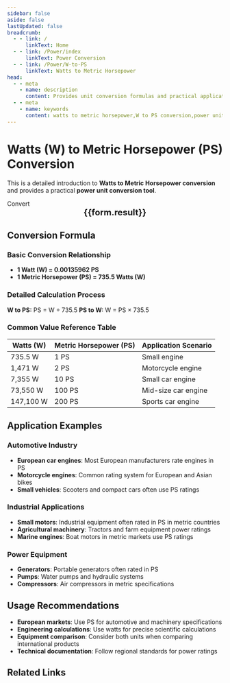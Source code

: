 ```yaml
---
sidebar: false
aside: false
lastUpdated: false
breadcrumb:
  - - link: /
      linkText: Home
  - - link: /Power/index
      linkText: Power Conversion
  - - link: /Power/W-to-PS
      linkText: Watts to Metric Horsepower
head:
  - - meta
    - name: description
      content: Provides unit conversion formulas and practical application scenarios for Watts (W) to Metric Horsepower (PS).
  - - meta
    - name: keywords
      content: watts to metric horsepower,W to PS conversion,power unit conversion formula,power unit conversion tool,automotive engine power units
---
```


# Watts (W) to Metric Horsepower (PS) Conversion

This is a detailed introduction to **Watts to Metric Horsepower conversion** and provides a practical **power unit conversion tool**.

<script setup>
import { onMounted,reactive,inject ,ref  } from 'vue'
import { NButton,NForm ,NFormItem,NInput,NInputNumber,NSelect,NCard,useMessage ,NGrid ,NGi } from 'naive-ui'
import { defineClientComponent } from 'vitepress'
import { Power } from '../../files';
const convert = inject('convert')
const options =  [
  { "label": "Watts (W)","value": "W" },
  { "label": "Metric Horsepower (PS)","value": "PS" }
];
const formRef = ref(null);
const rules = {
  number:{
    required: true,
    type: 'number',
    trigger: "blur",
    message: 'Please enter a number'
  },
  to:{
    required: true,
    trigger: "select",
    message: 'Please select conversion unit'
  },
  from:{
    required: true,
    trigger: "select",
    message: 'Please select source unit'
  }
}
const form = reactive({
  number:null,
  to:'',
  from:'',
  result:'',
  title:'Watts to Metric Horsepower',
})
const convertHandler = (e) => {
   e.preventDefault();
  formRef.value?.validate((errors)=>{
    if (!errors) {
      form.result = `${form.number}${form.from} = ${convert(form.number).from(form.from).to(form.to)}${form.to}`
    }
  })
}
</script>

<n-card title="Watts (W) to Metric Horsepower (PS) Converter" embedded :bordered="false" hoverable>
  <n-form size="large" :model="form" ref='formRef' :rules="rules">
    <n-form-item label="Value"  path="number">
      <n-input-number size="large" style="width:100%" :min="0" v-model:value="form.number"   placeholder="Enter the value to convert" />
    </n-form-item>
    <n-form-item label="From" path="from">
      <n-select  size="large" :options="options" v-model:value="form.from" placeholder="Select source unit" />
    </n-form-item>
    <n-form-item label="To" path="to">
      <n-select  size="large" :options="options" v-model:value="form.to" placeholder="Select conversion unit" />
    </n-form-item>
    <n-form-item>
      <n-button type="info" style="width:100%" @click="convertHandler">Convert</n-button>
    </n-form-item>
  </n-form>
  <n-card  embedded :bordered="false" hoverable>
    <div  style="text-align:center;font-size:20px;">
      <strong>{{form.result}}</strong>
    </div>
  </n-card>
</n-card>

## Conversion Formula

### Basic Conversion Relationship
- **1 Watt (W) = 0.00135962 PS**
- **1 Metric Horsepower (PS) = 735.5 Watts (W)**

### Detailed Calculation Process
**W to PS:** PS = W ÷ 735.5
**PS to W:** W = PS × 735.5

### Common Value Reference Table
| Watts (W) | Metric Horsepower (PS) | Application Scenario |
|-----------|------------------------|---------------------|
| 735.5 W | 1 PS | Small engine |
| 1,471 W | 2 PS | Motorcycle engine |
| 7,355 W | 10 PS | Small car engine |
| 73,550 W | 100 PS | Mid-size car engine |
| 147,100 W | 200 PS | Sports car engine |

## Application Examples

### Automotive Industry
- **European car engines**: Most European manufacturers rate engines in PS
- **Motorcycle engines**: Common rating system for European and Asian bikes
- **Small vehicles**: Scooters and compact cars often use PS ratings

### Industrial Applications
- **Small motors**: Industrial equipment often rated in PS in metric countries
- **Agricultural machinery**: Tractors and farm equipment power ratings
- **Marine engines**: Boat motors in metric markets use PS ratings

### Power Equipment
- **Generators**: Portable generators often rated in PS
- **Pumps**: Water pumps and hydraulic systems
- **Compressors**: Air compressors in metric specifications

## Usage Recommendations
- **European markets**: Use PS for automotive and machinery specifications
- **Engineering calculations**: Use watts for precise scientific calculations
- **Equipment comparison**: Consider both units when comparing international products
- **Technical documentation**: Follow regional standards for power ratings

## Related Links
<n-grid x-gap="12" :cols="2">
  <n-gi v-for="(file,index) in Power" :key="index">
    <n-card size="small" hoverable>
      <template #header>
        <a :href="file.link" style="text-decoration: none; color: inherit;">
          {{ file.title }}
        </a>
      </template>
    </n-card>
  </n-gi>
</n-grid>